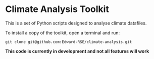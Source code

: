 # Climate Analysis Toolkit

This is a set of Python scripts designed to analyse
climate datafiles.

To install a copy of the toolkit, open a terminal and run:

```
git clone git@github.com:Edward-RSE/climate-analysis.git
```

**This code is currently in development and not all features will work**
